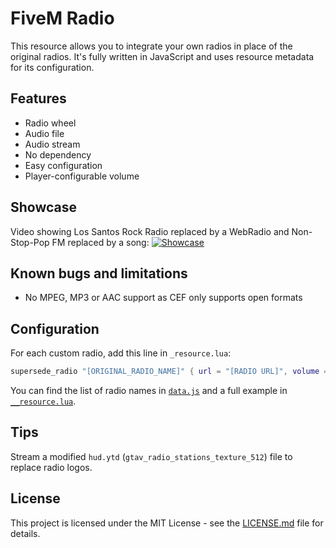# FiveM Radio

This resource allows you to integrate your own radios in place of the original radios.
It's fully written in JavaScript and uses resource metadata for its configuration.

## Features

* Radio wheel
* Audio file
* Audio stream
* No dependency
* Easy configuration
* Player-configurable volume

## Showcase

Video showing Los Santos Rock Radio replaced by a WebRadio and Non-Stop-Pop FM replaced by a song:
[![Showcase](https://cf-e2.streamablevideo.com/image/6hrhp_1.jpg)](https://streamable.com/6hrhp "Showcase")

## Known bugs and limitations

* No MPEG, MP3 or AAC support as CEF only supports open formats

## Configuration

For each custom radio, add this line in `_resource.lua`:
```lua
supersede_radio "[ORIGINAL_RADIO_NAME]" { url = "[RADIO URL]", volume = 0.5, name = "[NEW RADIO NAME]" }
```

You can find the list of radio names in [`data.js`](radio/data.js) and a full example in [`__resource.lua`](radio/__resource.lua).

## Tips

Stream a modified `hud.ytd` (`gtav_radio_stations_texture_512`) file to replace radio logos.

## License

This project is licensed under the MIT License - see the [LICENSE.md](LICENSE.md) file for details.